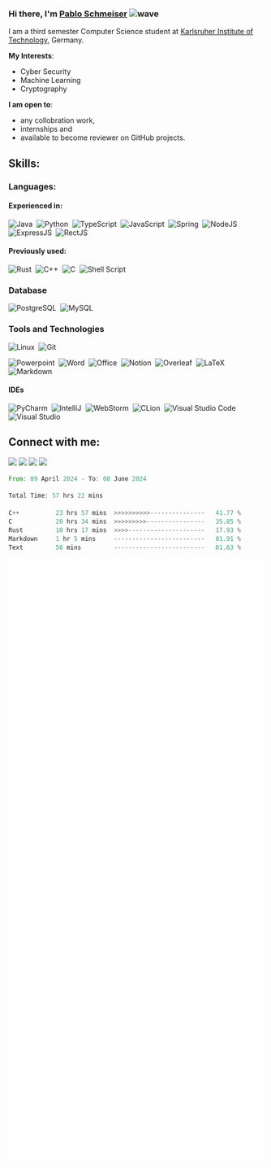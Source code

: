 ### Hi there, I'm [Pablo Schmeiser](https://pablo-schmeiser.github.io) <img alt="wave" src="https://raw.githubusercontent.com/MartinHeinz/MartinHeinz/master/wave.gif" width="30px">

I am a third semester Computer Science student at [Karlsruher Institute of Technology](https://kit.edu), Germany.

**My Interests**:
- Cyber Security
- Machine Learning
- Cryptography

 **I am open to**:

- any collobration work,
- internships and
- available to become reviewer on GitHub projects.

## Skills:

### Languages:
#### Experienced in:
![Java](https://img.shields.io/badge/Java-ED8B00?style=for-the-badge&logo=java&logoColor=white)&nbsp;
![Python](https://img.shields.io/badge/Python-3776AB?style=for-the-badge&logo=python&logoColor=white)&nbsp;
![TypeScript](https://img.shields.io/badge/TypeScript-007ACC?style=for-the-badge&logo=typescript&logoColor=white)&nbsp;
![JavaScript](https://img.shields.io/badge/JavaScript-F7DF1E?style=for-the-badge&logo=javascript&logoColor=black)&nbsp;
![Spring](https://img.shields.io/badge/Spring-6DB33F?style=for-the-badge&logo=spring&logoColor=white)&nbsp;
![NodeJS](https://img.shields.io/badge/Node.js-43853D?style=for-the-badge&logo=node.js&logoColor=white)&nbsp;
![ExpressJS](https://img.shields.io/badge/Express.js-404D59?style=for-the-badge)&nbsp;
![RectJS](https://img.shields.io/badge/React-20232A?style=for-the-badge&logo=react&logoColor=61DAFB)&nbsp;

#### Previously used:
![Rust](https://img.shields.io/badge/Rust-000000?style=for-the-badge&logo=rust&logoColor=white)&nbsp;
![C++](https://img.shields.io/badge/C%2B%2B-00599C?style=for-the-badge&logo=c%2B%2B&logoColor=white)&nbsp;
![C](https://img.shields.io/badge/C-00599C?style=for-the-badge&logo=c&logoColor=white)&nbsp;
![Shell Script](https://img.shields.io/badge/Shell_Script-121011?style=for-the-badge&logo=gnu-bash&logoColor=white)&nbsp;

### Database

![PostgreSQL](https://img.shields.io/badge/PostgreSQL-316192?style=for-the-badge&logo=postgresql&logoColor=white)&nbsp;
![MySQL](https://img.shields.io/badge/MySQL-00000F?style=for-the-badge&logo=mysql&logoColor=white)&nbsp;

### Tools and Technologies

![Linux](https://img.shields.io/badge/Linux-FCC624?style=for-the-badge&logo=linux&logoColor=black)&nbsp;
![Git](https://img.shields.io/badge/GIT-E44C30?style=for-the-badge&logo=git&logoColor=white)&nbsp;

![Powerpoint](https://img.shields.io/badge/Microsoft_PowerPoint-B7472A?style=for-the-badge&logo=microsoft-powerpoint&logoColor=white)&nbsp;
![Word](https://img.shields.io/badge/Microsoft_Word-2B579A?style=for-the-badge&logo=microsoft-word&logoColor=white)&nbsp;
![Office](https://img.shields.io/badge/Microsoft_Office-D83B01?style=for-the-badge&logo=microsoft-office&logoColor=white)&nbsp;
![Notion](https://img.shields.io/badge/Notion-000000?style=for-the-badge&logo=notion&logoColor=white)&nbsp;
![Overleaf](https://img.shields.io/badge/Overleaf-47A141?style=for-the-badge&logo=Overleaf&logoColor=white)&nbsp;
![LaTeX](https://img.shields.io/badge/latex-%23008080.svg?style=for-the-badge&logo=latex&logoColor=white)&nbsp;
![Markdown](https://img.shields.io/badge/markdown-%23000000.svg?style=for-the-badge&logo=markdown&logoColor=white)&nbsp;


#### IDEs

![PyCharm](https://img.shields.io/badge/pycharm-143?style=for-the-badge&logo=pycharm&logoColor=black&color=black&labelColor=brightgreen)&nbsp;
![IntelliJ](https://img.shields.io/badge/IntelliJ_IDEA-000000.svg?style=for-the-badge&logo=intellij-idea&logoColor=black&color=black&labelColor=orange)&nbsp;
![WebStorm](https://img.shields.io/badge/WebStorm-000000?style=for-the-badge&logo=WebStorm&logoColor=black&color=black&labelColor=blue)&nbsp;
![CLion](https://img.shields.io/badge/CLion-000000?style=for-the-badge&logo=clion&logoColor=black&color=black&labelColor=yellowgreen)&nbsp;
![Visual Studio Code](https://img.shields.io/badge/Visual%20Studio%20Code-0078d7.svg?style=for-the-badge&logo=visual-studio-code&logoColor=white)&nbsp;
![Visual Studio](https://img.shields.io/badge/Visual_Studio-5C2D91?style=for-the-badge&logo=visual%20studio&logoColor=white)&nbsp;
## Connect with me:

<p align = "center">

[<img src ="https://img.shields.io/badge/website-%23.svg?&style=for-the-badge&logo=www&logoColor=white%22&color=black">](https://pablo-schmeiser.github.io/)
[<img src="https://img.shields.io/badge/twitter-%231DA1F2.svg?&style=for-the-badge&logo=twitter&logoColor=white&color=black" />](https://twitter.com/pablosmr1) 
[<img src="https://img.shields.io/badge/linkedin-%2312100E.svg?&style=for-the-badge&logo=linkedin&logoColor=white&color=black" />](https://www.linkedin.com/in/pablo-schmeiser-691630208/)
[<img src="https://img.shields.io/badge/instagram-%2312100E.svg?&style=for-the-badge&logo=instagram&logoColor=white&color=black" />](https://instagram.com/pablo_smr52)
</p>

<!--START_SECTION:waka-->

```rust
From: 09 April 2024 - To: 08 June 2024

Total Time: 57 hrs 22 mins

C++          23 hrs 57 mins  >>>>>>>>>>---------------   41.77 %
C            20 hrs 34 mins  >>>>>>>>>----------------   35.85 %
Rust         10 hrs 17 mins  >>>>---------------------   17.93 %
Markdown     1 hr 5 mins     -------------------------   01.91 %
Text         56 mins         -------------------------   01.63 %
```

<!--END_SECTION:waka-->

<p float="left">
  <img src ="https://raw.githubusercontent.com/pablo-schmeiser/github-stats/master/generated/overview.svg#gh-dark-mode-only"/>
  <img src ="https://raw.githubusercontent.com/pablo-schmeiser/github-stats/master/generated/overview.svg#gh-light-mode-only"/>

  <img src ="https://raw.githubusercontent.com/pablo-schmeiser/github-stats/master/generated/languages.svg#gh-dark-mode-only"/>
  <img src ="https://raw.githubusercontent.com/pablo-schmeiser/github-stats/master/generated/languages.svg#gh-light-mode-only"/>
</p>

<!-- [<img src="https://github-profile-trophy.vercel.app/?username=pablo-schmeiser&row=2&column=3" />](https://github.com/ryo-ma/github-profile-trophy) -->
